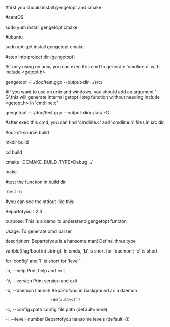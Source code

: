 #first you should install gengetopt and cmake

#centOS

sudo yum install gengetopt cmake

#ubuntu

sudo apt-get install gengetopt cmake

#step into project dir (gengetopt)

#if only using on unix, you can exec this cmd to generate 'cmdline.c' with include <getopt.h>

gengetopt -i ./doc/test.ggo --output-dir=./src/ 

#if you want to use on unix and windows, you should add an argument '-G',this will generate internal getopt_long function without needing include <getopt.h> in 'cmdline.c'

gengetopt -i ./doc/test.ggo --output-dir=./src/ -G

#after exec this cmd, you can find 'cmdline.c' and 'cmdline.h' files in src dir.

#out-of-source  build

mkdir build

cd build

cmake -DCMAKE_BUILD_TYPE=Debug ../

make

#test the function in build dir

./test -h

#you can see the stdout like this:

Bepartofyou 1.2.3

purpose: This is a demo to understand gengetopt functon

Usage: To generate cmd parser

description: Bepartofyou is a hansome man!    Define three type 

varible(flag/bool int string). In cmds, 'b' is short for 'daemon'; 'c' is short 

for 'config' and 'l' is short for 'level'. 

-h, --help          Print help and exit

-V, --version       Print version and exit

-b, --daemon        Launch Bepartofyou in background as a daemon  

						(default=off)

-c, --config=path   config file path (default=none)

-l, --level=number  Bepartofyou hansome levels (default=0)


